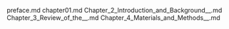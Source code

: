 preface.md
chapter01.md
Chapter_2_Introduction_and_Background__.md
Chapter_3_Review_of_the__.md
Chapter_4_Materials_and_Methods__.md
